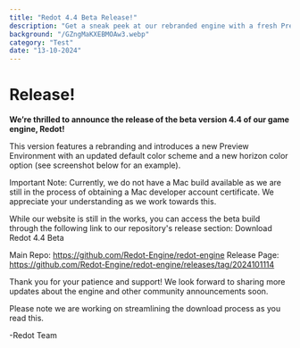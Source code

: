 ```yaml
---
title: "Redot 4.4 Beta Release!"
description: "Get a sneak peek at our rebranded engine with a fresh Preview Environment! This beta also features a new horizon color option. Mac support coming soon. Download & explore!"
background: "/GZngMaKXEBMOAw3.webp"
category: "Test"
date: "13-10-2024"
---
```


# Release!

**We’re thrilled to announce the release of the beta version 4.4 of our game engine, Redot!**

This version features a rebranding and introduces a new Preview Environment with an updated default color scheme and a new horizon color option (see screenshot below for an example).

Important Note: Currently, we do not have a Mac build available as we are still in the process of obtaining a Mac developer account certificate. We appreciate your understanding as we work towards this.

While our website is still in the works, you can access the beta build through the following link to our repository's release section: Download Redot 4.4 Beta

Main Repo: https://github.com/Redot-Engine/redot-engine
Release Page: https://github.com/Redot-Engine/redot-engine/releases/tag/2024101114

Thank you for your patience and support! We look forward to sharing more updates about the engine and other community announcements soon.

Please note we are working on streamlining the download process as you read this.

-Redot Team
